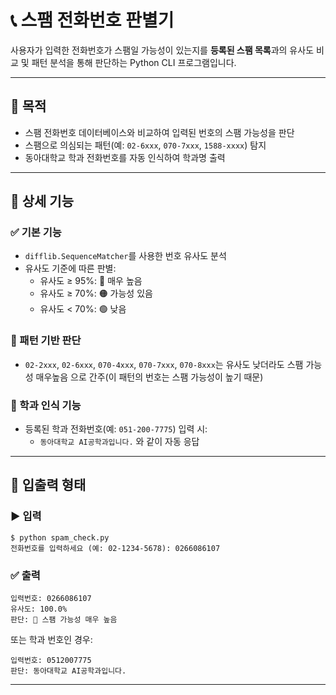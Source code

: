 
# 📞 스팸 전화번호 판별기

사용자가 입력한 전화번호가 스팸일 가능성이 있는지를 **등록된 스팸 목록**과의 유사도 비교 및 패턴 분석을 통해 판단하는 Python CLI 프로그램입니다.

---

## 🎯 목적

- 스팸 전화번호 데이터베이스와 비교하여 입력된 번호의 스팸 가능성을 판단
- 스팸으로 의심되는 패턴(예: `02-6xxx`, `070-7xxx`, `1588-xxxx`) 탐지
- 동아대학교 학과 전화번호를 자동 인식하여 학과명 출력

---

## 🧠 상세 기능

### ✅ 기본 기능

- `difflib.SequenceMatcher`를 사용한 번호 유사도 분석
- 유사도 기준에 따른 판별:
  - 유사도 ≥ 95%: 🔴 매우 높음
  - 유사도 ≥ 70%: 🟠 가능성 있음
  - 유사도 < 70%: 🟢 낮음

### 🔎 패턴 기반 판단

- `02-2xxx`, `02-6xxx`, `070-4xxx`, `070-7xxx`, `070-8xxx`는 유사도 낮더라도 스팸 가능성 매우높음 으로 간주(이 패턴의 번호는 스팸 가능성이 높기 때문)

### 🏫 학과 인식 기능

- 등록된 학과 전화번호(예: `051-200-7775`) 입력 시:
  - `동아대학교 AI공학과입니다.` 와 같이 자동 응답

---

## 🔁 입출력 형태

### ▶️ 입력

```
$ python spam_check.py
전화번호를 입력하세요 (예: 02-1234-5678): 0266086107
```

### ✅ 출력

```
입력번호: 0266086107  
유사도: 100.0%  
판단: 🔴 스팸 가능성 매우 높음
```

또는 학과 번호인 경우:

```
입력번호: 0512007775  
판단: 동아대학교 AI공학과입니다.
```

---
